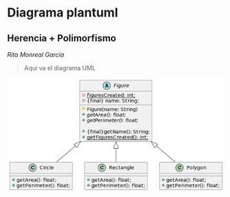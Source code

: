 # Diagrama plantuml
## Herencia + Polimorfismo
*Rita Monreal García*
> Aqui va el diagrama UML

![Diagrama](Plantuml-diagram.png)